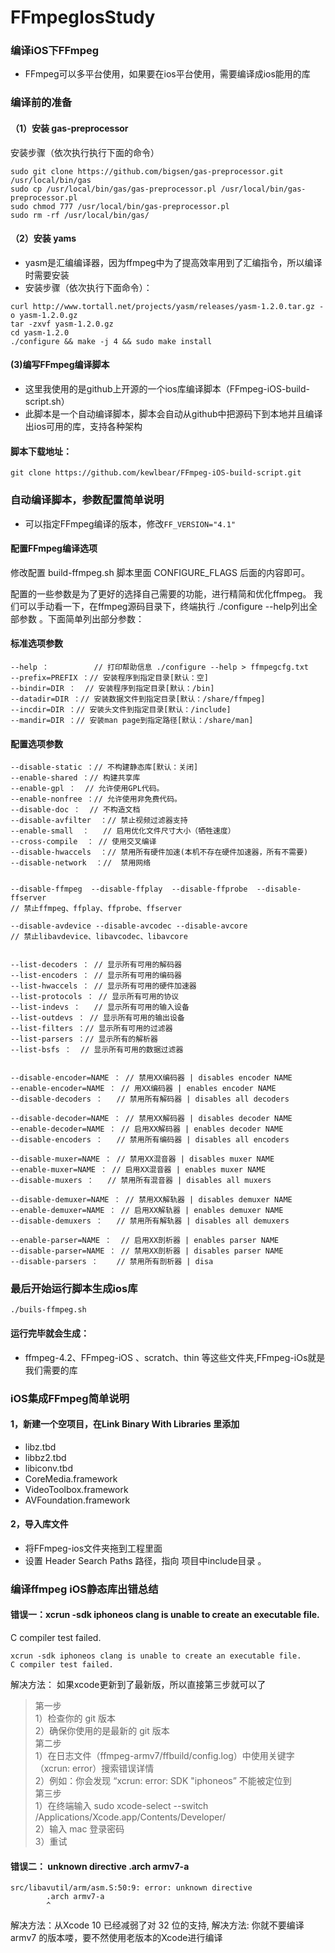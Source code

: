 # FFmpegIosStudy
### 编译iOS下FFmpeg
- FFmpeg可以多平台使用，如果要在ios平台使用，需要编译成ios能用的库
### 编译前的准备
#### （1）安装 gas-preprocessor
安装步骤（依次执行执行下面的命令）
```
sudo git clone https://github.com/bigsen/gas-preprocessor.git  /usr/local/bin/gas
sudo cp /usr/local/bin/gas/gas-preprocessor.pl /usr/local/bin/gas-preprocessor.pl
sudo chmod 777 /usr/local/bin/gas-preprocessor.pl
sudo rm -rf /usr/local/bin/gas/
```
#### （2）安装 yams
- yasm是汇编编译器，因为ffmpeg中为了提高效率用到了汇编指令，所以编译时需要安装
- 安装步骤（依次执行下面命令）：
```
curl http://www.tortall.net/projects/yasm/releases/yasm-1.2.0.tar.gz -o yasm-1.2.0.gz
tar -zxvf yasm-1.2.0.gz
cd yasm-1.2.0
./configure && make -j 4 && sudo make install 
```
#### (3)编写FFmpeg编译脚本
- 这里我使用的是github上开源的一个ios库编译脚本（FFmpeg-iOS-build-script.sh）
- 此脚本是一个自动编译脚本，脚本会自动从github中把源码下到本地并且编译出ios可用的库，支持各种架构
####  脚本下载地址：
```
git clone https://github.com/kewlbear/FFmpeg-iOS-build-script.git
```
### 自动编译脚本，参数配置简单说明
- 可以指定FFmpeg编译的版本，修改`FF_VERSION="4.1"`
#### 配置FFmpeg编译选项
修改配置 build-ffmpeg.sh 脚本里面 CONFIGURE_FLAGS 后面的内容即可。

配置的一些参数是为了更好的选择自己需要的功能，进行精简和优化ffmpeg。
我们可以手动看一下，在ffmpeg源码目录下，终端执行 ./configure --help列出全部参数 。下面简单列出部分参数：

#### 标准选项参数
```
--help ：          // 打印帮助信息 ./configure --help > ffmpegcfg.txt
--prefix=PREFIX ：// 安装程序到指定目录[默认：空]
--bindir=DIR ：  // 安装程序到指定目录[默认：/bin]
--datadir=DIR ：// 安装数据文件到指定目录[默认：/share/ffmpeg]
--incdir=DIR ：// 安装头文件到指定目录[默认：/include]
--mandir=DIR ：// 安装man page到指定路径[默认：/share/man]
```
#### 配置选项参数
```
--disable-static ：// 不构建静态库[默认：关闭]
--enable-shared ：// 构建共享库
--enable-gpl ：  // 允许使用GPL代码。
--enable-nonfree ：// 允许使用非免费代码。
--disable-doc ：  // 不构造文档
--disable-avfilter  ：// 禁止视频过滤器支持
--enable-small  ：   // 启用优化文件尺寸大小（牺牲速度）
--cross-compile  ： // 使用交叉编译
--disable-hwaccels  ：// 禁用所有硬件加速(本机不存在硬件加速器，所有不需要)
--disable-network  ：//  禁用网络


--disable-ffmpeg  --disable-ffplay  --disable-ffprobe  --disable-ffserver
// 禁止ffmpeg、ffplay、ffprobe、ffserver 

--disable-avdevice --disable-avcodec --disable-avcore
// 禁止libavdevice、libavcodec、libavcore 


--list-decoders ： // 显示所有可用的解码器
--list-encoders ： // 显示所有可用的编码器
--list-hwaccels ： // 显示所有可用的硬件加速器            
--list-protocols ： // 显示所有可用的协议                                  
--list-indevs ：   // 显示所有可用的输入设备
--list-outdevs ： // 显示所有可用的输出设备
--list-filters ：// 显示所有可用的过滤器
--list-parsers ：// 显示所有的解析器
--list-bsfs ：  // 显示所有可用的数据过滤器   


--disable-encoder=NAME ： // 禁用XX编码器 | disables encoder NAME
--enable-encoder=NAME ： // 用XX编码器 | enables encoder NAME
--disable-decoders ：   // 禁用所有解码器 | disables all decoders

--disable-decoder=NAME ： // 禁用XX解码器 | disables decoder NAME
--enable-decoder=NAME ： // 启用XX解码器 | enables decoder NAME
--disable-encoders ：   // 禁用所有编码器 | disables all encoders

--disable-muxer=NAME ： // 禁用XX混音器 | disables muxer NAME
--enable-muxer=NAME ： // 启用XX混音器 | enables muxer NAME
--disable-muxers ：   // 禁用所有混音器 | disables all muxers

--disable-demuxer=NAME ： // 禁用XX解轨器 | disables demuxer NAME
--enable-demuxer=NAME ： // 启用XX解轨器 | enables demuxer NAME
--disable-demuxers ：   // 禁用所有解轨器 | disables all demuxers

--enable-parser=NAME ：  // 启用XX剖析器 | enables parser NAME
--disable-parser=NAME ： // 禁用XX剖析器 | disables parser NAME
--disable-parsers ：    // 禁用所有剖析器 | disa
```
### 最后开始运行脚本生成ios库
```
./buils-ffmpeg.sh
```
#### 运行完毕就会生成：
- ffmpeg-4.2、FFmpeg-iOS 、scratch、thin 等这些文件夹,FFmpeg-iOs就是我们需要的库

### iOS集成FFmpeg简单说明
#### 1，新建一个空项目，在Link Binary With Libraries 里添加
- libz.tbd
- libbz2.tbd
- libiconv.tbd
- CoreMedia.framework
- VideoToolbox.framework
- AVFoundation.framework
#### 2，导入库文件
- 将FFmpeg-ios文件夹拖到工程里面
- 设置 Header Search Paths 路径，指向 项目中include目录 。


### 编译ffmpeg iOS静态库出错总结

#### 错误一：xcrun -sdk iphoneos clang is unable to create an executable file.
C compiler test failed.
```
xcrun -sdk iphoneos clang is unable to create an executable file.
C compiler test failed.
```
解决方法：
如果xcode更新到了最新版，所以直接第三步就可以了
>第一步
<br>1）检查你的 git 版本
<br>2）确保你使用的是最新的 git 版本
<br>第二步
<br>1）在日志文件（ffmpeg-armv7/ffbuild/config.log）中使用关键字（xcrun: error）搜索错误详情
<br>2）例如：你会发现 “xcrun: error: SDK "iphoneos” 不能被定位到
<br>第三步
<br>1）在终端输入 sudo xcode-select --switch /Applications/Xcode.app/Contents/Developer/
<br>2）输入 mac 登录密码
<br>3）重试
#### 错误二： unknown directive .arch armv7-a
```
src/libavutil/arm/asm.S:50:9: error: unknown directive
        .arch armv7-a
        ^
```
解决方法：从Xcode 10 已经减弱了对 32 位的支持, 解决方法:
你就不要编译 armv7 的版本喽，要不然使用老版本的Xcode进行编译
